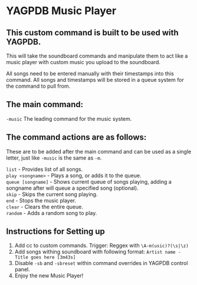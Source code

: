 YAGPDB Music Player
================

## This custom command is built to be used with YAGPDB.
This will take the soundboard commands and manipulate them to act like a music player with custom music you upload to the soundboard.

All songs need to be entered manually with their timestamps into this command. All songs and timestamps will be stored in a queue system for the command to pull from.

## The main command:
`-music` The leading command for the music system.

## The command actions are as follows:
These are to be added after the main command and can be used as a single letter, just like `-music` is the same as `-m`.

`list` - Provides list of all songs.  
`play <songname>` - Plays a song, or adds it to the queue.  
`queue [songname]` - Shows current queue of songs playing, adding a songname after will queue a specified song (optional).  
`skip` - Skips the current song playing.  
`end` - Stops the music player.  
`clear` - Clears the entire queue.  
`random` - Adds a random song to play.

## Instructions for Setting up
1. Add cc to custom commands. Trigger: Reggex with `\A-m(usic)?(\s|\z)`
2. Add songs withing soundboard with following format: `Artist name - Title goes here [3m43s]`
3. Disable `-sb` and `-sbreset` within command overrides in YAGPDB control panel.
4. Enjoy the new Music Player!